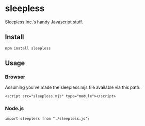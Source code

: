
# sleepless

Sleepless Inc.'s handy Javascript stuff.


## Install

	npm install sleepless


## Usage

### Browser

Assuming you've made the sleepless.mjs file available
via this path:
	
	<script src="sleepless.mjs" type="module"></script>


### Node.js

	import sleepless from "./sleepless.js";

